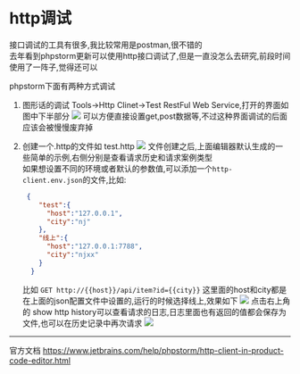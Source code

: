 # http调试

接口调试的工具有很多,我比较常用是postman,很不错的  
去年看到phpstorm更新可以使用http接口调试了,但是一直没怎么去研究,前段时间使用了一阵子,觉得还可以

phpstorm下面有两种方式调试

1. 图形话的调试 Tools->Http Clinet->Test RestFul Web Service,打开的界面如图中下半部分
 ![](http://img.justwkj.com/20190529092249.png)
    可以方便直接设置get,post数据等,不过这种界面调试的后面应该会被慢慢废弃掉
    
2. 创建一个.http的文件如 test.http
    ![](http://img.justwkj.com/20190529092314.png)
    文件创建之后,上面编辑器默认生成的一些简单的示例,右侧分别是查看请求历史和请求案例类型  
   如果想设置不同的环境或者默认的参数值,可以添加一个`http-client.env.json`的文件,比如:
   ```json
    {
       "test":{
         "host":"127.0.0.1",
         "city":"nj"
       },
       "线上":{
         "host":"127.0.0.1:7788",
         "city":"njxx"
       }
     }
   ```
   比如 `GET http://{{host}}/api/item?id={{city}}` 这里面的host和city都是在上面的json配置文件中设置的,运行的时候选择线上,效果如下
   ![](http://img.justwkj.com/20190529092633.png)
    点击右上角的 show http history可以查看请求的日志,日志里面也有返回的值都会保存为文件,也可以在历史记录中再次请求
    ![](http://img.justwkj.com/20190529092643.png)
    
--- 
官方文档 <https://www.jetbrains.com/help/phpstorm/http-client-in-product-code-editor.html>
